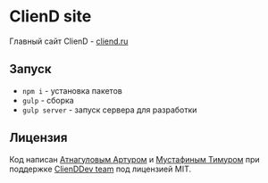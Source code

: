 # ClienD site

Главный сайт ClienD - [cliend.ru](http://cliend.ru)

## Запуск

- `npm i` - установка пакетов
- `gulp` - сборка
- `gulp server` - запуск сервера для разработки

## Лицензия

Код написан [Атнагуловым Артуром](http://i.atnartur.ru) и [Мустафиным Тимуром](http://timur.clienddev.ru) при поддержке 
[ClienDDev team](http://clienddev.ru) под лицензией MIT.
